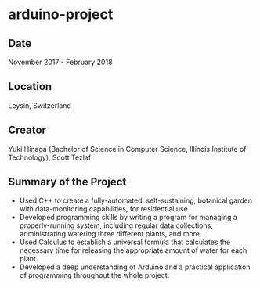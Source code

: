 # arduino-project

## Date
   November 2017 - February 2018

## Location
   Leysin, Switzerland

## Creator
   Yuki Hinaga (Bachelor of Science in Computer Science, Illinois Institute of Technology), Scott Tezlaf

## Summary of the Project
- Used C++ to create a fully-automated, self-sustaining, botanical garden with data-monitoring capabilities, for residential use.
- Developed programming skills by writing a program for managing a properly-running system, including regular data collections, administrating watering three different plants, and more.
- Used Calculus to establish a universal formula that calculates the necessary time for releasing the appropriate amount of water for each plant.
- Developed a deep understanding of Arduino and a practical application of programming throughout the whole project.